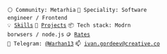 <code>⚪ Community: Metarhia</code>
<code>👷 Speciality: Software engineer / Frontend</code><br>
<code>💡 [Skills](SKILLS.md)</code>
<code>🧻 [Projects](PROJECTS.md)</code>
<code>📦 Tech stack: Modrn borwsers / node.js</code>
<code>🪙 [Rates](RATES.md)</code><br>
<code>💬 Telegram: [@Warhan13](https://telegram.me/Warhan13)</code>
<code>📫 [ivan.gordeev@creative.co](mailto:ivan.gordeev@creative.co)</code>
